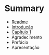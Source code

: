 # Summary

* [Readme](README.md)
* [Introdução](INTRODUCAO.md)
* [Capítulo 1](CAPITULO_1.md)
* Agradecimento
* Prefácio
* Apresentação

